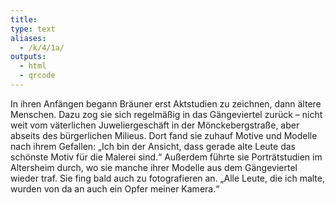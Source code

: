 ```yaml
---
title:
type: text
aliases:
  - /k/4/1a/
outputs:
  - html
  - qrcode
---
```


In ihren Anfängen begann Bräuner erst Aktstudien zu zeichnen, dann ältere Menschen. Dazu zog sie sich regelmäßig in das Gängeviertel zurück – nicht weit vom väterlichen Juweliergeschäft in der Mönckebergstraße, aber abseits des bürgerlichen Milieus. Dort fand sie zuhauf Motive und Modelle nach ihrem Gefallen: „Ich bin der Ansicht, dass gerade alte Leute das schönste Motiv für die Malerei sind.“
Außerdem führte sie Porträtstudien im Altersheim durch, wo sie manche ihrer Modelle aus dem Gängeviertel wieder traf. Sie fing bald auch zu fotografieren an. „Alle Leute, die ich malte, wurden von da an auch ein Opfer meiner Kamera.“
